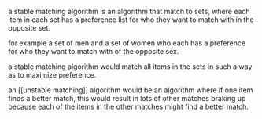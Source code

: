 a stable matching algorithm is an algorithm that match to sets, where each item in each set has a preference list for who they want to match with in the opposite set.

for example a set of men and a set of women who each has a preference for who they want to match with of the opposite sex.


a stable matching algorithm would match all items in the sets in such a way as to maximize preference.

an [[unstable matching]] algorithm would be an algorithm where if one item finds a better match, this would result in lots of other matches braking up because each of the items in the other matches might find a better match.